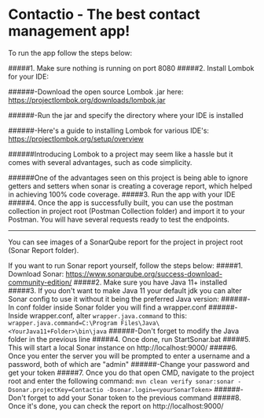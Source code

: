 # Contactio - The best contact management app!

To run the app follow the steps below:

#####1. Make sure nothing is running on port 8080
#####2. Install Lombok for your IDE:

######-Download the open source Lombok .jar here: https://projectlombok.org/downloads/lombok.jar

######-Run the jar and specify the directory where your IDE is installed 

######-Here's a guide to installing Lombok for various IDE's: https://projectlombok.org/setup/overview

######Introducing Lombok to a project may seem like a hassle but it comes with several advantages, such as code simplicity.


######One of the advantages seen on this project is being able to ignore getters and setters when sonar is creating a coverage report, which helped in achieving 100% code coverage.
#####3. Run the app with your IDE
#####4. Once the app is successfully built, you can use the postman collection in project root (Postman Collection folder) and import it to your Postman. You will have several requests ready to test the endpoints.
_______________________________________________________
You can see images of a SonarQube report for the project in project root (Sonar Report folder).

If you want to run Sonar report yourself, follow the steps below:
#####1. Download Sonar: https://www.sonarqube.org/success-download-community-edition/
#####2. Make sure you have Java 11+ installed
#####3. If you don't want to make Java 11 your default jdk you can alter Sonar config to use it without it being the preferred Java version:
######-In conf folder inside Sonar folder you will find a wrapper.conf
######-Inside wrapper.conf, alter `wrapper.java.command` to this: 
`wrapper.java.command=C:\Program Files\Java\<YourJava11+Folder>\bin\java`
######-Don't forget to modify the Java folder in the previous line
#####4. Once done, run StartSonar.bat
#####5. This will start a local Sonar instance on http://localhost:9000/
#####6. Once you enter the server you will be prompted to enter a username and a password, both of which are "admin"
######-Change your password and get your token
#####7. Once you do that open CMD, navigate to the project root and enter the following command:
`mvn clean verify sonar:sonar -Dsonar.projectKey=Contactio -Dsonar.login=<yourSonarToken>`
######-Don't forget to add your Sonar token to the previous command
#####8. Once it's done, you can check the report on http://localhost:9000/